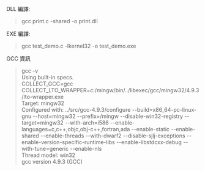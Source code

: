 DLL 編譯:
>gcc print.c -shared -o print.dll

EXE 編譯:
>gcc test_demo.c -lkernel32 -o test_demo.exe

GCC 資訊
>gcc -v
<br>Using built-in specs.
<br>COLLECT_GCC=gcc
<br>COLLECT_LTO_WRAPPER=c:/mingw/bin/../libexec/gcc/mingw32/4.9.3/lto-wrapper.exe
<br>Target: mingw32
<br>Configured with: ../src/gcc-4.9.3/configure --build=x86_64-pc-linux-gnu --host=mingw32 --prefix=/mingw --disable-win32-registry --target=mingw32 --with-arch=i586 --enable-languages=c,c++,objc,obj-c++,fortran,ada --enable-static --enable-shared --enable-threads --with-dwarf2 --disable-sjlj-exceptions --enable-version-specific-runtime-libs --enable-libstdcxx-debug --with-tune=generic --enable-nls
<br>Thread model: win32
<br>gcc version 4.9.3 (GCC)

